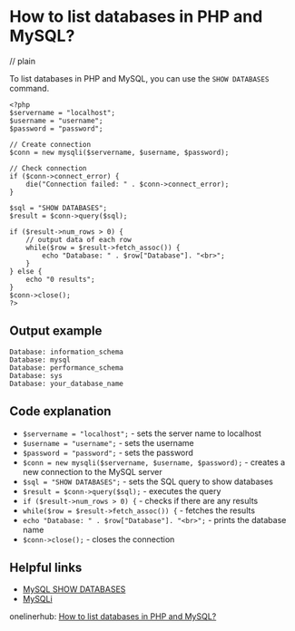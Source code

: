 # How to list databases in PHP and MySQL?
// plain

To list databases in PHP and MySQL, you can use the `SHOW DATABASES` command.

```
<?php
$servername = "localhost";
$username = "username";
$password = "password";

// Create connection
$conn = new mysqli($servername, $username, $password);

// Check connection
if ($conn->connect_error) {
    die("Connection failed: " . $conn->connect_error);
}

$sql = "SHOW DATABASES";
$result = $conn->query($sql);

if ($result->num_rows > 0) {
    // output data of each row
    while($row = $result->fetch_assoc()) {
        echo "Database: " . $row["Database"]. "<br>";
    }
} else {
    echo "0 results";
}
$conn->close();
?>
```

## Output example

```
Database: information_schema
Database: mysql
Database: performance_schema
Database: sys
Database: your_database_name
```

## Code explanation

- `$servername = "localhost";` - sets the server name to localhost
- `$username = "username";` - sets the username
- `$password = "password";` - sets the password
- `$conn = new mysqli($servername, $username, $password);` - creates a new connection to the MySQL server
- `$sql = "SHOW DATABASES";` - sets the SQL query to show databases
- `$result = $conn->query($sql);` - executes the query
- `if ($result->num_rows > 0) {` - checks if there are any results
- `while($row = $result->fetch_assoc()) {` - fetches the results
- `echo "Database: " . $row["Database"]. "<br>";` - prints the database name
- `$conn->close();` - closes the connection

## Helpful links
- [MySQL SHOW DATABASES](https://dev.mysql.com/doc/refman/8.0/en/show-databases.html)
- [MySQLi](https://www.php.net/manual/en/book.mysqli.php)

onelinerhub: [How to list databases in PHP and MySQL?](https://onelinerhub.com/php-mysql/how-to-list-databases-in-php-and-mysql)